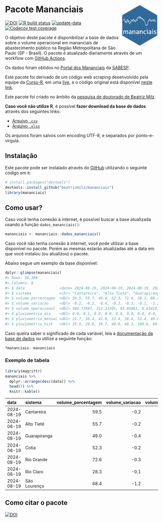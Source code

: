 
<!-- README.md is generated from README.Rmd. Please edit that file -->

# Pacote Mananciais <img src="man/figures/hexlogo.png" align="right" width = "120px"/>

<!-- badges: start -->

[![DOI](https://zenodo.org/badge/DOI/10.5281/zenodo.4733056.svg)](https://doi.org/10.5281/zenodo.4733056)
[![R build
status](https://github.com/beatrizmilz/mananciais/workflows/R-CMD-check/badge.svg)](https://github.com/beatrizmilz/mananciais/actions)
[![update-data](https://github.com/beatrizmilz/mananciais/actions/workflows/2-update_data.yaml/badge.svg)](https://github.com/beatrizmilz/mananciais/actions/workflows/2-update_data.yaml)
[![Codecov test
coverage](https://codecov.io/gh/beatrizmilz/mananciais/branch/master/graph/badge.svg)](https://codecov.io/gh/beatrizmilz/mananciais?branch=master)
<!-- badges: end -->

O objetivo deste pacote é disponibilizar a base de dados sobre o volume
operacional em mananciais de abastecimento público na Região
Metropolitana de São Paulo (SP - Brasil). O pacote é atualizado
diariamente através de um workflow com [GitHub
Actions](https://github.com/beatrizmilz/mananciais/actions).

Os dados foram obtidos no [Portal dos
Mananciais](http://mananciais.sabesp.com.br/Situacao) da
[SABESP](http://site.sabesp.com.br/site/Default.aspx).

Este pacote foi derivado de um código web scraping desenvolvido pela
equipe da [Curso-R](https://www.curso-r.com/), em uma
[live](https://youtu.be/jvZIxrMmOcQ), e o código original está
disponível [neste
link](https://github.com/curso-r/lives/blob/master/drafts/20200730_scraper_sabesp.R).

Este pacote foi criado no âmbito da [pesquisa de doutorado de Beatriz
Milz](https://beatrizmilz.github.io/tese/).

**Caso você não utilize R**, é possível **fazer download da base de
dados** através dos seguintes links:

- [Arquivo
  `.csv`](https://github.com/beatrizmilz/mananciais/raw/master/inst/extdata/mananciais.csv)
- [Arquivo
  `.xlsx`](https://github.com/beatrizmilz/mananciais/blob/master/inst/extdata/mananciais.xlsx?raw=true)

Os arquivos foram salvos com encoding UTF-8, e separados por
ponto-e-vírgula.

## Instalação

Este pacote pode ser instalado através do [GitHub](https://github.com/)
utilizando o seguinte código em `R`:

``` r
# install.packages("devtools")
devtools::install_github("beatrizmilz/mananciais")
library(mananciais)
```

## Como usar?

Caso você tenha conexão à internet, é possível buscar a base atualizada
usando a função `dados_mananciais()`:

``` r
mananciais <- mananciais::dados_mananciais() 
```

Caso você não tenha conexão à internet, você pode utilizar a base
disponível no pacote. Porém as mesmas estarão atualizadas até a data em
que você instalou (ou atualizou) o pacote.

Abaixo segue um exemplo da base disponível:

``` r
dplyr::glimpse(mananciais)
#> Rows: 56,380
#> Columns: 8
#> $ data                <date> 2024-08-19, 2024-08-19, 2024-08-19, 2024-08-19, 2…
#> $ sistema             <chr> "Cantareira", "Alto Tietê", "Guarapiranga", "Cotia…
#> $ volume_porcentagem  <dbl> 59.5, 55.7, 49.0, 52.3, 72.6, 28.3, 68.4, 59.7, 55…
#> $ volume_variacao     <dbl> -0.2, -0.2, -0.4, -0.2, -0.3, -0.1, -1.2, -0.2, -0…
#> $ volume_operacional  <dbl> 584.72997, 312.23305, 83.85083, 8.63416, 81.41025,…
#> $ pluviometria_dia    <dbl> 0.0, 0.1, 0.0, 0.0, 0.0, 0.0, 0.0, 0.0, 0.0, 0.2, …
#> $ pluviometria_mensal <dbl> 31.7, 30.4, 41.0, 33.4, 38.4, 53.4, 40.0, 31.7, 30…
#> $ pluviometria_hist   <dbl> 33.9, 29.6, 39.7, 40.0, 48.3, 100.6, 60.8, 33.9, 2…
```

Caso queira saber o significado de cada variável, leia a [documentação
da base de
dados](https://beatrizmilz.github.io/mananciais/reference/mananciais.html)
ou utilize a seguinte função:

``` r
?mananciais::mananciais
```

### Exemplo de tabela

``` r
library(magrittr)
mananciais %>% 
  dplyr::arrange(desc(data)) %>% 
  head(7) %>%
  knitr::kable()
```

| data       | sistema      | volume_porcentagem | volume_variacao | volume_operacional | pluviometria_dia | pluviometria_mensal | pluviometria_hist |
|:-----------|:-------------|-------------------:|----------------:|-------------------:|-----------------:|--------------------:|------------------:|
| 2024-08-19 | Cantareira   |               59.5 |            -0.2 |          584.72997 |              0.0 |                31.7 |              33.9 |
| 2024-08-19 | Alto Tietê   |               55.7 |            -0.2 |          312.23305 |              0.1 |                30.4 |              29.6 |
| 2024-08-19 | Guarapiranga |               49.0 |            -0.4 |           83.85083 |              0.0 |                41.0 |              39.7 |
| 2024-08-19 | Cotia        |               52.3 |            -0.2 |            8.63416 |              0.0 |                33.4 |              40.0 |
| 2024-08-19 | Rio Grande   |               72.6 |            -0.3 |           81.41025 |              0.0 |                38.4 |              48.3 |
| 2024-08-19 | Rio Claro    |               28.3 |            -0.1 |            3.86557 |              0.0 |                53.4 |             100.6 |
| 2024-08-19 | São Lourenço |               68.4 |            -1.2 |           60.77416 |              0.0 |                40.0 |              60.8 |

## Como citar o pacote

[![DOI](https://zenodo.org/badge/DOI/10.5281/zenodo.4733056.svg)](https://doi.org/10.5281/zenodo.4733056)
